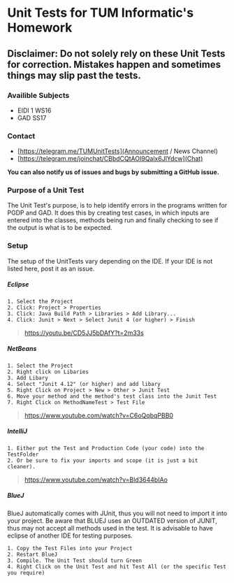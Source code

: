 # Unit Tests for TUM Informatic's Homework

## **Disclaimer**: Do not solely rely on these Unit Tests for correction. Mistakes happen and sometimes things may slip past the tests. 

### Availible Subjects
* EIDI 1 WS16
* GAD SS17

### Contact
* [https://telegram.me/TUMUnitTests](Announcement / News Channel)
* [https://telegram.me/joinchat/CBbdCQtAOI9Qalx6JlYdcw](Chat)

**You can also notify us of issues and bugs by submitting a GitHub issue.**

### Purpose of a Unit Test 

The Unit Test's purpose, is to help identify errors in the programs written for PGDP and GAD. It does this by creating test cases, in which inputs are entered into the classes, methods being run and finally checking to see if the output is what is to be expected.

### Setup 

The setup of the UnitTests vary depending on the IDE. If your IDE is not listed here, post it as an issue.

##### Eclipse

    1. Select the Project
    2. Click: Project > Properties
    3. Click: Java Build Path > Libraries > Add Library...
    4. Click: Junit > Next > Select Junit 4 (or higher) > Finish

>https://youtu.be/CD5JJ5bDAfY?t=2m33s

##### NetBeans

    1. Select the Project
    2. Right click on Libaries
    3. Add Libary
    4. Select "Junit 4.12" (or higher) and add libary
    5. Right Click on Project > New > Other > Junit Test
    6. Move your method and the method's test class into the Junit Test
    7. Right Click on MethodNameTest > Test File

>https://www.youtube.com/watch?v=C6oQqbqPBB0

##### IntelliJ

    1. Either put the Test and Production Code (your code) into the TestFolder
    2. Or be sure to fix your imports and scope (it is just a bit cleaner).

>https://www.youtube.com/watch?v=Bld3644bIAo

##### BlueJ
BlueJ automatically comes with JUnit, thus you will not need to import it into your project. Be aware that BLUEJ uses an OUTDATED version of JUNIT, thus may not accept all methods used in the test. It is advisable to have eclipse of another IDE for testing purposes.

    1. Copy the Test Files into your Project
    2. Restart BlueJ
    3. Compile. The Unit Test should turn Green
    4. Right Click on the Unit Test and hit Test All (or the specific Test you require)
